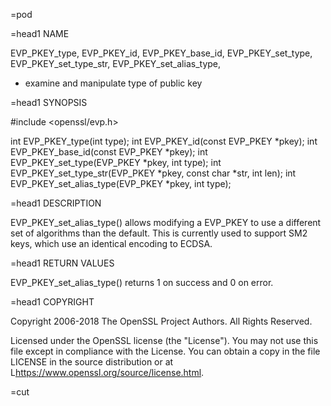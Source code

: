 =pod

=head1 NAME

EVP_PKEY_type,
EVP_PKEY_id,
EVP_PKEY_base_id,
EVP_PKEY_set_type,
EVP_PKEY_set_type_str,
EVP_PKEY_set_alias_type,
- examine and manipulate type of public key

=head1 SYNOPSIS

 #include <openssl/evp.h>

 int EVP_PKEY_type(int type);
 int EVP_PKEY_id(const EVP_PKEY *pkey);
 int EVP_PKEY_base_id(const EVP_PKEY *pkey);
 int EVP_PKEY_set_type(EVP_PKEY *pkey, int type);
 int EVP_PKEY_set_type_str(EVP_PKEY *pkey, const char *str, int len);
 int EVP_PKEY_set_alias_type(EVP_PKEY *pkey, int type);

=head1 DESCRIPTION

EVP_PKEY_set_alias_type() allows modifying a EVP_PKEY to use a
different set of algorithms than the default. This is currently used
to support SM2 keys, which use an identical encoding to ECDSA.

=head1 RETURN VALUES

EVP_PKEY_set_alias_type() returns 1 on success and 0 on error.

=head1 COPYRIGHT

Copyright 2006-2018 The OpenSSL Project Authors. All Rights Reserved.

Licensed under the OpenSSL license (the "License").  You may not use
this file except in compliance with the License.  You can obtain a copy
in the file LICENSE in the source distribution or at
L<https://www.openssl.org/source/license.html>.

=cut
